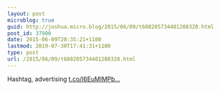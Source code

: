 ```yaml
---
layout: post
microblog: true
guid: http://joshua.micro.blog/2015/06/09/t608205734401208320.html
post_id: 37900
date: 2015-06-09T20:35:21+1100
lastmod: 2019-07-30T17:41:31+1100
type: post
url: /2015/06/09/t608205734401208320.html
---
```

Hashtag, advertising [t.co/I6EuMIMPb...](http://t.co/I6EuMIMPbi)
